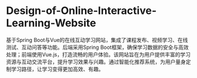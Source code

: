 # Design-of-Online-Interactive-Learning-Website
基于Spring Boot与Vue的在线互动学习网站，集成了课程发布、视频学习、在线测试、互动问答等功能。后端采用Spring Boot框架，确保学习数据的安全与高效处理；前端使用Vue.js，打造流畅的用户体验。该网站旨在为用户提供丰富的学习资源与互动交流平台，提升学习效果与兴趣。通过智能化推荐系统，为用户量身定制学习路径，让学习变得更加高效、有趣。
